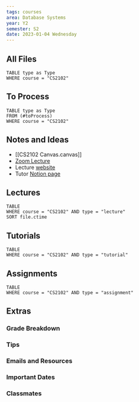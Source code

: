 ```yaml
---
tags: courses
area: Database Systems
year: Y2
semester: S2 
date: 2023-01-04 Wednesday
---
```


## All Files

```dataview
TABLE type as Type
WHERE course = "CS2102"
```

## To Process

```dataview
TABLE type as Type
FROM (#toProcess) 
WHERE course = "CS2102"
```

## Notes and Ideas
- [[CS2102 Canvas.canvas]]
- [Zoom Lecture](https://nus-sg.zoom.us/j/86081406971?pwd=RHlVdERtcmFWaGtyaWtOYnRuQ0tKQT09)
- Lecture [website](https://www.comp.nus.edu.sg/~cs2102/#00_Overview)
- Tutor [Notion page](https://petermonky.notion.site/petermonky/CS2102-AY22-23-Sem-2-c982d874ae1b4bdda81ce2fc3a5b5526)

## Lectures

```dataview
TABLE
WHERE course = "CS2102" AND type = "lecture"
SORT file.ctime
```

## Tutorials

```dataview
TABLE
WHERE course = "CS2102" AND type = "tutorial"
```

## Assignments
```dataview
TABLE
WHERE course = "CS2102" AND type = "assignment"
```

## Extras
### Grade Breakdown
### Tips
### Emails and Resources
### Important Dates
### Classmates